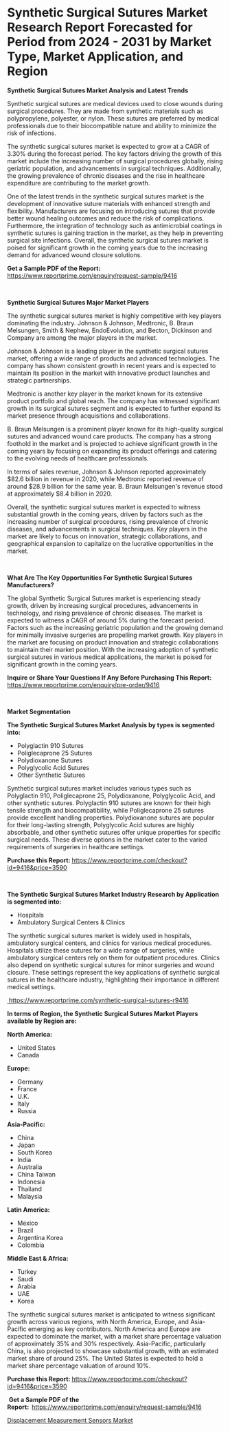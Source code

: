 <p><h1>Synthetic Surgical Sutures Market Research Report Forecasted for Period from 2024 -  2031 by Market Type, Market Application, and Region</h1></p><p><strong>Synthetic Surgical Sutures Market Analysis and Latest Trends</strong></p>
<p><p>Synthetic surgical sutures are medical devices used to close wounds during surgical procedures. They are made from synthetic materials such as polypropylene, polyester, or nylon. These sutures are preferred by medical professionals due to their biocompatible nature and ability to minimize the risk of infections.</p><p>The synthetic surgical sutures market is expected to grow at a CAGR of 3.30% during the forecast period. The key factors driving the growth of this market include the increasing number of surgical procedures globally, rising geriatric population, and advancements in surgical techniques. Additionally, the growing prevalence of chronic diseases and the rise in healthcare expenditure are contributing to the market growth.</p><p>One of the latest trends in the synthetic surgical sutures market is the development of innovative suture materials with enhanced strength and flexibility. Manufacturers are focusing on introducing sutures that provide better wound healing outcomes and reduce the risk of complications. Furthermore, the integration of technology such as antimicrobial coatings in synthetic sutures is gaining traction in the market, as they help in preventing surgical site infections. Overall, the synthetic surgical sutures market is poised for significant growth in the coming years due to the increasing demand for advanced wound closure solutions.</p></p>
<p><strong>Get a Sample PDF of the Report:&nbsp;</strong> <a href="https://www.reportprime.com/enquiry/request-sample/9416">https://www.reportprime.com/enquiry/request-sample/9416</a></p>
<p>&nbsp;</p>
<p><strong>Synthetic Surgical Sutures Major Market Players</strong></p>
<p><p>The synthetic surgical sutures market is highly competitive with key players dominating the industry. Johnson & Johnson, Medtronic, B. Braun Melsungen, Smith & Nephew, EndoEvolution, and Becton, Dickinson and Company are among the major players in the market.</p><p>Johnson & Johnson is a leading player in the synthetic surgical sutures market, offering a wide range of products and advanced technologies. The company has shown consistent growth in recent years and is expected to maintain its position in the market with innovative product launches and strategic partnerships.</p><p>Medtronic is another key player in the market known for its extensive product portfolio and global reach. The company has witnessed significant growth in its surgical sutures segment and is expected to further expand its market presence through acquisitions and collaborations.</p><p>B. Braun Melsungen is a prominent player known for its high-quality surgical sutures and advanced wound care products. The company has a strong foothold in the market and is projected to achieve significant growth in the coming years by focusing on expanding its product offerings and catering to the evolving needs of healthcare professionals.</p><p>In terms of sales revenue, Johnson & Johnson reported approximately $82.6 billion in revenue in 2020, while Medtronic reported revenue of around $28.9 billion for the same year. B. Braun Melsungen's revenue stood at approximately $8.4 billion in 2020.</p><p>Overall, the synthetic surgical sutures market is expected to witness substantial growth in the coming years, driven by factors such as the increasing number of surgical procedures, rising prevalence of chronic diseases, and advancements in surgical techniques. Key players in the market are likely to focus on innovation, strategic collaborations, and geographical expansion to capitalize on the lucrative opportunities in the market.</p></p>
<p>&nbsp;</p>
<p><strong>What Are The Key Opportunities For Synthetic Surgical Sutures Manufacturers?</strong></p>
<p><p>The global Synthetic Surgical Sutures market is experiencing steady growth, driven by increasing surgical procedures, advancements in technology, and rising prevalence of chronic diseases. The market is expected to witness a CAGR of around 5% during the forecast period. Factors such as the increasing geriatric population and the growing demand for minimally invasive surgeries are propelling market growth. Key players in the market are focusing on product innovation and strategic collaborations to maintain their market position. With the increasing adoption of synthetic surgical sutures in various medical applications, the market is poised for significant growth in the coming years.</p></p>
<p><strong>Inquire or Share Your Questions If Any Before Purchasing This Report:</strong> <a href="https://www.reportprime.com/enquiry/pre-order/9416">https://www.reportprime.com/enquiry/pre-order/9416</a></p>
<p>&nbsp;</p>
<p><strong>Market Segmentation</strong></p>
<p><strong>The Synthetic Surgical Sutures Market Analysis by types is segmented into:</strong></p>
<p><ul><li>Polyglactin 910 Sutures</li><li>Poliglecaprone 25 Sutures</li><li>Polydioxanone Sutures</li><li>Polyglycolic Acid Sutures</li><li>Other Synthetic Sutures</li></ul></p>
<p><p>Synthetic surgical sutures market includes various types such as Polyglactin 910, Poliglecaprone 25, Polydioxanone, Polyglycolic Acid, and other synthetic sutures. Polyglactin 910 sutures are known for their high tensile strength and biocompatibility, while Poliglecaprone 25 sutures provide excellent handling properties. Polydioxanone sutures are popular for their long-lasting strength, Polyglycolic Acid sutures are highly absorbable, and other synthetic sutures offer unique properties for specific surgical needs. These diverse options in the market cater to the varied requirements of surgeries in healthcare settings.</p></p>
<p><strong>Purchase this Report:&nbsp;</strong><a href="https://www.reportprime.com/checkout?id=9416&price=3590">https://www.reportprime.com/checkout?id=9416&price=3590</a></p>
<p>&nbsp;</p>
<p><strong>The Synthetic Surgical Sutures Market Industry Research by Application is segmented into:</strong></p>
<p><ul><li>Hospitals</li><li>Ambulatory Surgical Centers & Clinics</li></ul></p>
<p><p>The synthetic surgical sutures market is widely used in hospitals, ambulatory surgical centers, and clinics for various medical procedures. Hospitals utilize these sutures for a wide range of surgeries, while ambulatory surgical centers rely on them for outpatient procedures. Clinics also depend on synthetic surgical sutures for minor surgeries and wound closure. These settings represent the key applications of synthetic surgical sutures in the healthcare industry, highlighting their importance in different medical settings.</p></p>
<p><a href="https://www.reportprime.com/synthetic-surgical-sutures-r9416">&nbsp;https://www.reportprime.com/synthetic-surgical-sutures-r9416</a></p>
<p><strong>In terms of Region, the Synthetic Surgical Sutures Market Players available by Region are:</strong></p>
<p>
    <p> <strong> North America: </strong>
        <ul>
            <li>United States</li>
            <li>Canada</li>
        </ul>
        </p> 
    <p> <strong> Europe: </strong>
        <ul>
            <li>Germany</li>
            <li>France</li>
            <li>U.K.</li>
            <li>Italy</li>
            <li>Russia</li>
        </ul>
        </p> 
    <p> <strong> Asia-Pacific: </strong>
        <ul>
            <li>China</li>
            <li>Japan</li>
            <li>South Korea</li>
            <li>India</li>
            <li>Australia</li>
            <li>China Taiwan</li>
            <li>Indonesia</li>
            <li>Thailand</li>
            <li>Malaysia</li>
        </ul>
        </p> 
    <p> <strong> Latin America: </strong>
        <ul>
            <li>Mexico</li>
            <li>Brazil</li>
            <li>Argentina Korea</li>
            <li>Colombia</li>
        </ul>
        </p> 
    <p> <strong> Middle East & Africa: </strong>
        <ul>
            <li>Turkey</li>
            <li>Saudi</li>
            <li>Arabia</li>
            <li>UAE</li>
            <li>Korea</li>
        </ul>
    </p>
    </p>
<p><p>The synthetic surgical sutures market is anticipated to witness significant growth across various regions, with North America, Europe, and Asia-Pacific emerging as key contributors. North America and Europe are expected to dominate the market, with a market share percentage valuation of approximately 35% and 30% respectively. Asia-Pacific, particularly China, is also projected to showcase substantial growth, with an estimated market share of around 25%. The United States is expected to hold a market share percentage valuation of around 10%.</p></p>
<p><strong>Purchase this Report: </strong><a href="https://www.reportprime.com/checkout?id=9416&price=3590">https://www.reportprime.com/checkout?id=9416&price=3590</a></p>
<p>&nbsp;<strong>Get a Sample PDF of the Report:&nbsp;&nbsp;</strong><a href="https://www.reportprime.com/enquiry/request-sample/9416">https://www.reportprime.com/enquiry/request-sample/9416</a></p>
<p><strong></strong></p>
<p><p><a href="https://glittery-fuchsia-86a.notion.site/Displacement-Measurement-Sensors-Market-Furnishes-Information-on-Market-Share-Market-Trends-and-Ma-962813fd6a3a49aaa88b1d4c18853af5">Displacement Measurement Sensors Market</a></p></p>